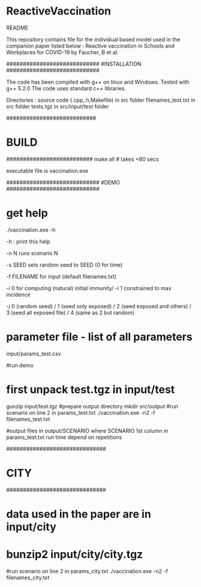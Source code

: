 # ReactiveVaccination
README

This repository contains file for the individual based model used in the companion paper listed below :
Reactive vaccination in Schools and Workplaces for COVID-19
by Faucher, B et al.

############################
#INSTALLATION
############################

The code has been compiled with g++ on linux and Windows. Tested with g++ 5.2.0
The code uses standard c++ libraries.

Directories : 
source code (.cpp,.h,Makefile) in src folder
filenames_test.txt in src folder
tests.tgz in src/input/test folder

###########################
# BUILD
##########################
make all # takes <60 secs

executable file is vaccination.exe

############################
#DEMO
############################

# get help
./vaccination.exe -h 

-h : print this help

-n N runs scenario N

-s SEED sets random seed to SEED (0 for time)

-f FILENAME for input (default filenames.txt)

-i 0 for computing (natural) initial immunity/ -i 1 constrained to max incidence

-j 0 (random seed) / 1 (seed only exposed) / 2 (seed exposed and others) / 3 (seed all exposed file) / 4 (same as 2 but random)

# parameter file - list of all parameters
input/params_test.csv

#run demo
# first unpack test.tgz in input/test
gunzip input/test.tgz
#prepare output directory
mkdir src/output
#run scenario on line 2 in params_test.txt
./vaccination.exe -n2 -f filenames_test.txt

#output
files in output/SCENARIO
where SCENARIO 1st column in params_test.txt
run time depend on repetitions

##############################
# CITY
##############################
 # data used in the paper are in input/city
 # bunzip2 input/city/city.tgz
 
#run scenario on line 2 in params_city.txt
./vaccination.exe -n2 -f filenames_city.txt
 
 
